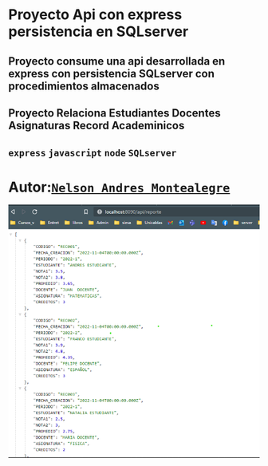 # Proyecto Api con express persistencia en SQLserver 
## Proyecto consume una api desarrollada en express con persistencia SQLserver con procedimientos almacenados 
## Proyecto Relaciona Estudiantes Docentes Asignaturas Record Academinicos 

## `express` `javascript` `node` `SQLserver` 

# Autor:[`Nelson Andres Montealegre`](https://github.com/erre0uno)

![intit](https://github.com/erre0uno/ProyectoApi/blob/main/docu/init.png?raw=true)